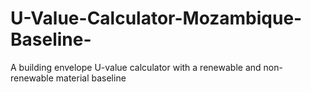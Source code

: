 # U-Value-Calculator-Mozambique-Baseline-
A building envelope U-value calculator with a renewable and non-renewable material baseline
